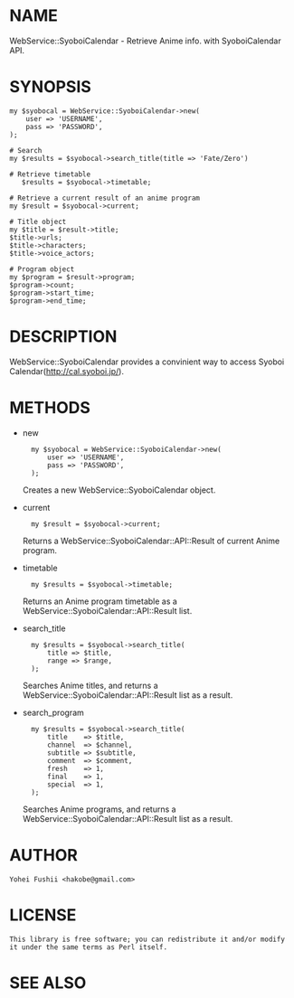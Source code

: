 # NAME

WebService::SyoboiCalendar - Retrieve Anime info. with SyoboiCalendar API.

# SYNOPSIS

    my $syobocal = WebService::SyoboiCalendar->new(
        user => 'USERNAME',
        pass => 'PASSWORD',
    );

    # Search
    my $results = $syobocal->search_title(title => 'Fate/Zero')

    # Retrieve timetable
       $results = $syobocal->timetable;

    # Retrieve a current result of an anime program
    my $result = $syobocal->current;

    # Title object
    my $title = $result->title;
    $title->urls;
    $title->characters;
    $title->voice_actors;

    # Program object
    my $program = $result->program;
    $program->count;
    $program->start_time;
    $program->end_time;

# DESCRIPTION

WebService::SyoboiCalendar provides a convinient way 
to access Syoboi Calendar(http://cal.syoboi.jp/).

# METHODS

- new

        my $syobocal = WebService::SyoboiCalendar->new(
            user => 'USERNAME',
            pass => 'PASSWORD',
        );

    Creates a new WebService::SyoboiCalendar object. 

- current

        my $result = $syobocal->current;

    Returns a WebService::SyoboiCalendar::API::Result of current
    Anime program.

- timetable

        my $results = $syobocal->timetable;

    Returns an Anime program timetable as a 
    WebService::SyoboiCalendar::API::Result list.

- search\_title

        my $results = $syobocal->search_title(
            title => $title,
            range => $range,
        );

    Searches Anime titles, and returns
    a WebService::SyoboiCalendar::API::Result list as a result.

- search\_program

        my $results = $syobocal->search_title(
            title    => $title,
            channel  => $channel,
            subtitle => $subtitle,
            comment  => $comment,
            fresh    => 1,
            final    => 1,
            special  => 1,
        );

    Searches Anime programs, and returns
    a WebService::SyoboiCalendar::API::Result list as a result.

# AUTHOR

    Yohei Fushii <hakobe@gmail.com>

# LICENSE

    This library is free software; you can redistribute it and/or modify
    it under the same terms as Perl itself.

# SEE ALSO
